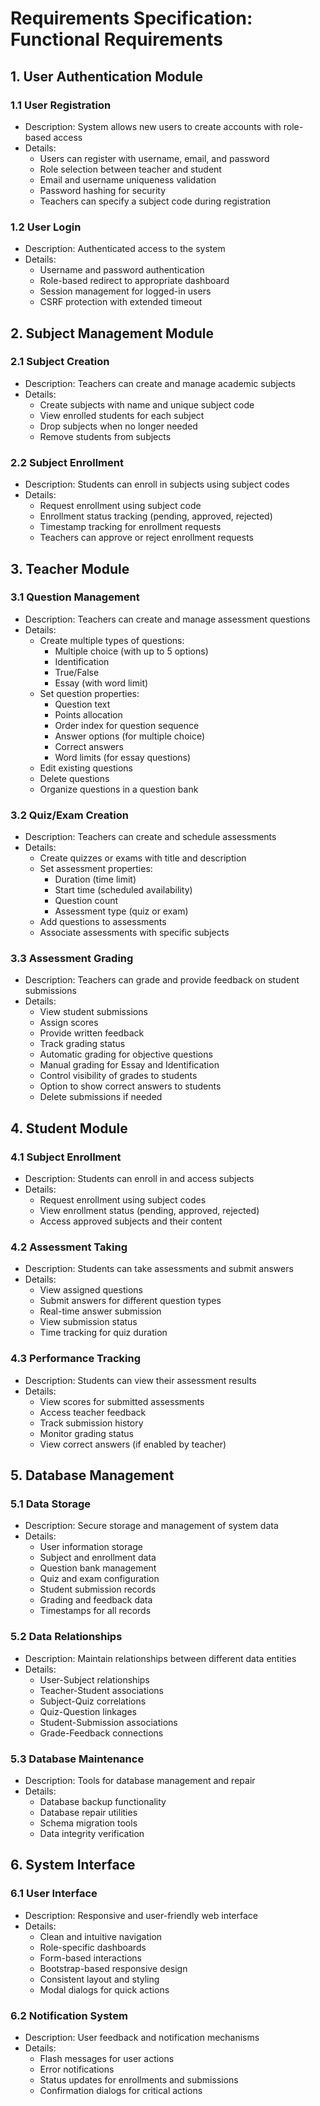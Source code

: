 # Requirements Specification: Functional Requirements

## 1. User Authentication Module

### 1.1 User Registration
- Description: System allows new users to create accounts with role-based access
- Details:
  - Users can register with username, email, and password
  - Role selection between teacher and student
  - Email and username uniqueness validation
  - Password hashing for security
  - Teachers can specify a subject code during registration

### 1.2 User Login
- Description: Authenticated access to the system
- Details:
  - Username and password authentication
  - Role-based redirect to appropriate dashboard
  - Session management for logged-in users
  - CSRF protection with extended timeout

## 2. Subject Management Module

### 2.1 Subject Creation
- Description: Teachers can create and manage academic subjects
- Details:
  - Create subjects with name and unique subject code
  - View enrolled students for each subject
  - Drop subjects when no longer needed
  - Remove students from subjects

### 2.2 Subject Enrollment
- Description: Students can enroll in subjects using subject codes
- Details:
  - Request enrollment using subject code
  - Enrollment status tracking (pending, approved, rejected)
  - Timestamp tracking for enrollment requests
  - Teachers can approve or reject enrollment requests

## 3. Teacher Module

### 3.1 Question Management
- Description: Teachers can create and manage assessment questions
- Details:
  - Create multiple types of questions:
    - Multiple choice (with up to 5 options)
    - Identification
    - True/False
    - Essay (with word limit)
  - Set question properties:
    - Question text
    - Points allocation
    - Order index for question sequence
    - Answer options (for multiple choice)
    - Correct answers
    - Word limits (for essay questions)
  - Edit existing questions
  - Delete questions
  - Organize questions in a question bank

### 3.2 Quiz/Exam Creation
- Description: Teachers can create and schedule assessments
- Details:
  - Create quizzes or exams with title and description
  - Set assessment properties:
    - Duration (time limit)
    - Start time (scheduled availability)
    - Question count
    - Assessment type (quiz or exam)
  - Add questions to assessments
  - Associate assessments with specific subjects

### 3.3 Assessment Grading
- Description: Teachers can grade and provide feedback on student submissions
- Details:
  - View student submissions
  - Assign scores
  - Provide written feedback
  - Track grading status
  - Automatic grading for objective questions
  - Manual grading for Essay and Identification
  - Control visibility of grades to students
  - Option to show correct answers to students
  - Delete submissions if needed

## 4. Student Module

### 4.1 Subject Enrollment
- Description: Students can enroll in and access subjects
- Details:
  - Request enrollment using subject codes
  - View enrollment status (pending, approved, rejected)
  - Access approved subjects and their content

### 4.2 Assessment Taking
- Description: Students can take assessments and submit answers
- Details:
  - View assigned questions
  - Submit answers for different question types
  - Real-time answer submission
  - View submission status
  - Time tracking for quiz duration

### 4.3 Performance Tracking
- Description: Students can view their assessment results
- Details:
  - View scores for submitted assessments
  - Access teacher feedback
  - Track submission history
  - Monitor grading status
  - View correct answers (if enabled by teacher)

## 5. Database Management

### 5.1 Data Storage
- Description: Secure storage and management of system data
- Details:
  - User information storage
  - Subject and enrollment data
  - Question bank management
  - Quiz and exam configuration
  - Student submission records
  - Grading and feedback data
  - Timestamps for all records

### 5.2 Data Relationships
- Description: Maintain relationships between different data entities
- Details:
  - User-Subject relationships
  - Teacher-Student associations
  - Subject-Quiz correlations
  - Quiz-Question linkages
  - Student-Submission associations
  - Grade-Feedback connections

### 5.3 Database Maintenance
- Description: Tools for database management and repair
- Details:
  - Database backup functionality
  - Database repair utilities
  - Schema migration tools
  - Data integrity verification

## 6. System Interface

### 6.1 User Interface
- Description: Responsive and user-friendly web interface
- Details:
  - Clean and intuitive navigation
  - Role-specific dashboards
  - Form-based interactions
  - Bootstrap-based responsive design
  - Consistent layout and styling
  - Modal dialogs for quick actions

### 6.2 Notification System
- Description: User feedback and notification mechanisms
- Details:
  - Flash messages for user actions
  - Error notifications
  - Status updates for enrollments and submissions
  - Confirmation dialogs for critical actions
